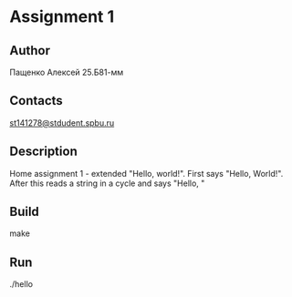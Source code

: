 # Assignment 1
## Author
Пащенко Алексей 25.Б81-мм
## Contacts
st141278@stdudent.spbu.ru
## Description
Home assignment 1 - extended "Hello, world!". First says "Hello, World!". After this reads a string in a cycle and says "Hello, <string>"
## Build
make
## Run
./hello